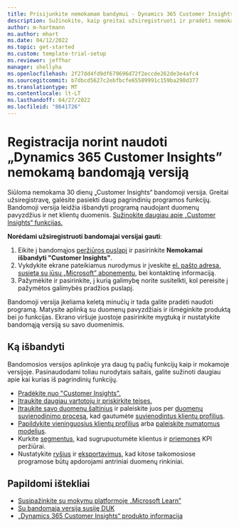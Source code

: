 ```yaml
---
title: Prisijunkite nemokamam bandymui - Dynamics 365 Customer Insights
description: Sužinokite, kaip greitai užsiregistruoti ir pradėti nemokamai naudotis „Customer Insights“ bandomąja versija. Susipažinkite su programa naudodami apžvalgas ir vaizdo įrašus bei raskite papildomų mokymosi išteklių.
author: m-hartmann
ms.author: mhart
ms.date: 04/12/2022
ms.topic: get-started
ms.custom: template-trial-setup
ms.reviewer: jeffhar
manager: shellyha
ms.openlocfilehash: 2f27dd4fd9df679696d72f2eccde262de3e4afc4
ms.sourcegitcommit: b7dbcd5627c2ebfbcfe65589991c159ba290d377
ms.translationtype: MT
ms.contentlocale: lt-LT
ms.lasthandoff: 04/27/2022
ms.locfileid: "8641726"
---
```

# <a name="sign-up-for-a-free-dynamics-365-customer-insights-trial"></a>Registracija norint naudoti „Dynamics 365 Customer Insights” nemokamą bandomąją versiją

Siūloma nemokama 30 dienų „Customer Insights“ bandomoji versija. Greitai užsiregistravę, galėsite pasiekti daug pagrindinių programos funkcijų. Bandomoji versija leidžia išbandyti programą naudojant duomenų pavyzdžius ir net klientų duomenis. [Sužinokite daugiau apie „Customer Insights“ funkcijas.](overview.md)

**Norėdami užsiregistruoti bandomajai versijai gauti**:

1. Eikite į bandomąjos [peržiūros puslapį](https://dynamics.microsoft.com/ai/customer-insights/) ir pasirinkite **Nemokamai išbandyti "Customer Insights"**.
1. Vykdykite ekrane pateikiamus nurodymus ir įveskite [el. pašto adresą, susietą su jūsų „Microsoft” abonementu,](https://support.microsoft.com/windows/what-is-a-microsoft-account-4a7c48e9-ff5a-e9c6-5a5c-1a57d66c3bfa) bei kontaktinę informaciją.
1. Pažymėkite ir pasirinkite, į kurią galimybę norite susitelkti, kol pereisite į pažymėtos galimybės pradžios puslapį.

Bandomoji versija įkeliama keletą minučių ir tada galite pradėti naudoti programą. Matysite aplinką su duomenų pavyzdžiais ir išmėginkite produktą bei jo funkcijas. Ekrano viršuje juostoje pasirinkite mygtuką ir nustatykite bandomąją versiją su savo duomenimis.

## <a name="what-to-try"></a>Ką išbandyti

Bandomosios versijos aplinkoje yra daug tų pačių funkcijų kaip ir mokamoje versijoje. Pasinaudodami toliau nurodytais saitais, galite sužinoti daugiau apie kai kurias iš pagrindinių funkcijų.

- [Pradėkite nuo "Customer Insights".](get-started.md)
- [Įtraukite daugiau vartotojų ir priskirkite teises.](permissions.md)
- [Įtraukite savo duomenų šaltinius](data-sources.md) ir paleiskite juos per [duomenų suvienodinimo procesą](data-unification.md), kad gautumėte [suvienodintus klientų profilius](customer-profiles.md).
- [Papildykite vieninguosius klientų profilius](enrichment-hub.md) arba [paleiskite numatomus modelius](predictions-overview.md).
- Kurkite [segmentus](segments.md), kad sugrupuotumėte klientus ir [priemones](measures.md) KPI peržiūrai.
- Nustatykite [ryšius](connections.md) ir [eksportavimus](export-destinations.md), kad kitose taikomosiose programose būtų apdorojami antriniai duomenų rinkiniai.

## <a name="additional-resources"></a>Papildomi ištekliai

- [Susipažinkite su mokymu platformoje „Microsoft Learn”](/learn/browse/?filter-products=dynamics-dynamics-cust-insights)
- [Su bandomąja versija susiję DUK](trial-faq.md)
- [„Dynamics 365 Customer Insights“ produkto informacija](https://dynamics.microsoft.com/ai/customer-insights/)
